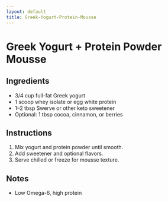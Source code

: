 ```yaml
---
layout: default
title: Greek-Yogurt-Protein-Mousse
---
```


# Greek Yogurt + Protein Powder Mousse

## Ingredients
- 3/4 cup full-fat Greek yogurt
- 1 scoop whey isolate or egg white protein
- 1–2 tbsp Swerve or other keto sweetener
- Optional: 1 tbsp cocoa, cinnamon, or berries

## Instructions
1. Mix yogurt and protein powder until smooth.
2. Add sweetener and optional flavors.
3. Serve chilled or freeze for mousse texture.

## Notes
- Low Omega-6, high protein

